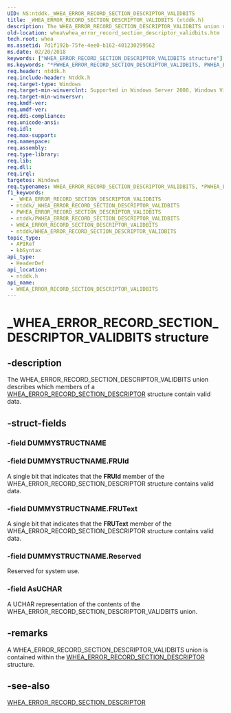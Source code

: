 ```yaml
---
UID: NS:ntddk._WHEA_ERROR_RECORD_SECTION_DESCRIPTOR_VALIDBITS
title: _WHEA_ERROR_RECORD_SECTION_DESCRIPTOR_VALIDBITS (ntddk.h)
description: The WHEA_ERROR_RECORD_SECTION_DESCRIPTOR_VALIDBITS union describes which members of a WHEA_ERROR_RECORD_SECTION_DESCRIPTOR structure contain valid data.
old-location: whea\whea_error_record_section_descriptor_validbits.htm
tech.root: whea
ms.assetid: 7d1f192b-75fe-4ee0-b162-401230299562
ms.date: 02/20/2018
keywords: ["WHEA_ERROR_RECORD_SECTION_DESCRIPTOR_VALIDBITS structure"]
ms.keywords: "*PWHEA_ERROR_RECORD_SECTION_DESCRIPTOR_VALIDBITS, PWHEA_ERROR_RECORD_SECTION_DESCRIPTOR_VALIDBITS, PWHEA_ERROR_RECORD_SECTION_DESCRIPTOR_VALIDBITS union pointer [WHEA Drivers and Applications], WHEA_ERROR_RECORD_SECTION_DESCRIPTOR_VALIDBITS, WHEA_ERROR_RECORD_SECTION_DESCRIPTOR_VALIDBITS union [WHEA Drivers and Applications], _WHEA_ERROR_RECORD_SECTION_DESCRIPTOR_VALIDBITS, ntddk/PWHEA_ERROR_RECORD_SECTION_DESCRIPTOR_VALIDBITS, ntddk/WHEA_ERROR_RECORD_SECTION_DESCRIPTOR_VALIDBITS, whea.whea_error_record_section_descriptor_validbits, whearef_0e13e9d6-57cb-44bd-825e-d9cab5c138c8.xml"
req.header: ntddk.h
req.include-header: Ntddk.h
req.target-type: Windows
req.target-min-winverclnt: Supported in Windows Server 2008, Windows Vista SP1, and later versions of Windows.
req.target-min-winversvr: 
req.kmdf-ver: 
req.umdf-ver: 
req.ddi-compliance: 
req.unicode-ansi: 
req.idl: 
req.max-support: 
req.namespace: 
req.assembly: 
req.type-library: 
req.lib: 
req.dll: 
req.irql: 
targetos: Windows
req.typenames: WHEA_ERROR_RECORD_SECTION_DESCRIPTOR_VALIDBITS, *PWHEA_ERROR_RECORD_SECTION_DESCRIPTOR_VALIDBITS
f1_keywords:
 - _WHEA_ERROR_RECORD_SECTION_DESCRIPTOR_VALIDBITS
 - ntddk/_WHEA_ERROR_RECORD_SECTION_DESCRIPTOR_VALIDBITS
 - PWHEA_ERROR_RECORD_SECTION_DESCRIPTOR_VALIDBITS
 - ntddk/PWHEA_ERROR_RECORD_SECTION_DESCRIPTOR_VALIDBITS
 - WHEA_ERROR_RECORD_SECTION_DESCRIPTOR_VALIDBITS
 - ntddk/WHEA_ERROR_RECORD_SECTION_DESCRIPTOR_VALIDBITS
topic_type:
 - APIRef
 - kbSyntax
api_type:
 - HeaderDef
api_location:
 - ntddk.h
api_name:
 - WHEA_ERROR_RECORD_SECTION_DESCRIPTOR_VALIDBITS
---
```


# _WHEA_ERROR_RECORD_SECTION_DESCRIPTOR_VALIDBITS structure


## -description

The WHEA_ERROR_RECORD_SECTION_DESCRIPTOR_VALIDBITS union describes which members of a <a href="/windows-hardware/drivers/ddi/ntddk/ns-ntddk-_whea_error_record_section_descriptor">WHEA_ERROR_RECORD_SECTION_DESCRIPTOR</a> structure contain valid data.

## -struct-fields

### -field DUMMYSTRUCTNAME

### -field DUMMYSTRUCTNAME.FRUId

A single bit that indicates that the <b>FRUId</b> member of the WHEA_ERROR_RECORD_SECTION_DESCRIPTOR structure contains valid data.

### -field DUMMYSTRUCTNAME.FRUText

A single bit that indicates that the <b>FRUText</b> member of the WHEA_ERROR_RECORD_SECTION_DESCRIPTOR structure contains valid data.

### -field DUMMYSTRUCTNAME.Reserved

Reserved for system use.

### -field AsUCHAR

A UCHAR representation of the contents of the WHEA_ERROR_RECORD_SECTION_DESCRIPTOR_VALIDBITS union.

## -remarks

A WHEA_ERROR_RECORD_SECTION_DESCRIPTOR_VALIDBITS union is contained within the <a href="/windows-hardware/drivers/ddi/ntddk/ns-ntddk-_whea_error_record_section_descriptor">WHEA_ERROR_RECORD_SECTION_DESCRIPTOR</a> structure.

## -see-also

<a href="/windows-hardware/drivers/ddi/ntddk/ns-ntddk-_whea_error_record_section_descriptor">WHEA_ERROR_RECORD_SECTION_DESCRIPTOR</a>
